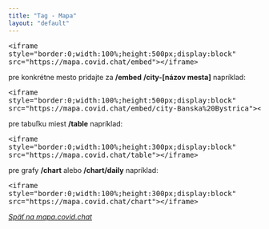 ```yaml
---
title: "Tag - Mapa"
layout: "default"
---
```


<pre>&lt;iframe
style="border:0;width:100%;height:500px;display:block"
src="https://mapa.covid.chat/embed"&gt;&lt;/iframe&gt;</pre>
                
pre konkrétne mesto pridajte za <strong>/embed</strong> <strong>/city-[názov mesta]</strong> napríklad:

<pre>&lt;iframe
style="border:0;width:100%;height:500px;display:block"
src="https://mapa.covid.chat/embed/city-Banska%20Bystrica"&gt;&lt;/iframe&gt;</pre>

pre tabuľku miest <strong>/table</strong> napríklad:

<pre>&lt;iframe
style="border:0;width:100%;height:300px;display:block"
src="https://mapa.covid.chat/table"&gt;&lt;/iframe&gt;</pre>

pre grafy <strong>/chart</strong> alebo <strong>/chart/daily</strong> napríklad:

<pre>&lt;iframe
style="border:0;width:100%;height:300px;display:block"
src="https://mapa.covid.chat/chart"&gt;&lt;/iframe&gt;</pre>


[_Späť na mapa.covid.chat_](https://mapa.covid.chat)
